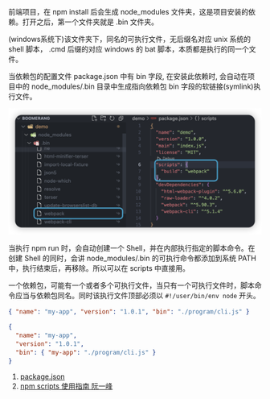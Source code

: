 前端项目，在 npm install 后会生成 node_modules 文件夹，这是项目安装的依赖。打开之后，第一个文件夹就是 .bin 文件夹。

(windows系统下)该文件夹下，同名的可执行文件，无后缀名对应 unix 系统的 shell 脚本， .cmd 后缀的对应 windows 的 bat 脚本，本质都是执行的同一个文件。

当依赖包的配置文件 package.json 中有 bin 字段, 在安装此依赖时, 会自动在项目中的 node_modules/.bin 目录中生成指向依赖包 bin 字段的软链接(symlink)执行文件。

![bin](../imgs/bin.png)

当执行 npm run 时，会自动创建一个 Shell，并在内部执行指定的脚本命令。在创建 Shell 的同时，会讲 node_modules/.bin 的可执行命令都添加到系统 PATH 中，执行结束后，再移除。所以可以在 scripts 中直接用。

一个依赖包，可能有一个或者多个可执行文件，当只有一个可执行文件时，脚本命令应当与依赖包同名。同时该执行文件顶部必须以 `#!/user/bin/env node` 开头。

```json
{ "name": "my-app", "version": "1.0.1", "bin": "./program/cli.js" }
```

```json
{
  "name": "my-app",
  "version": "1.0.1",
  "bin": { "my-app": "./program/cli.js" }
}
```


1. [package.json](https://docs.npmjs.com/cli/v6/configuring-npm/package-json#bin)
2. [npm scripts 使用指南  阮一峰](https://www.ruanyifeng.com/blog/2016/10/npm_scripts.html)